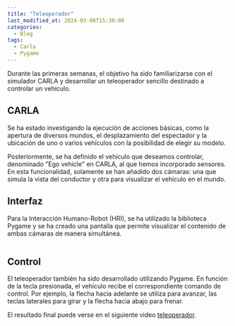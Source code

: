 ```yaml
---
title: "Teleoperador"
last_modified_at: 2024-03-06T15:30:00
categories:
  - Blog
tags:
  - Carla
  - Pygame
---
```


Durante las primeras semanas, el objetivo ha sido familiarizarse con el simulador CARLA y desarrollar un teleoperador sencillo destinado a controlar un vehículo.

## CARLA

Se ha estado investigando la ejecución de acciones básicas, como la apertura de diversos mundos, el desplazamiento del espectador y la ubicación de uno o varios vehículos con la posibilidad de elegir su modelo.

Posteriormente, se ha definido el vehículo que deseamos controlar, denominado "Ego vehicle" en CARLA, al que hemos incorporado sensores. En esta funcionalidad, solamente se han añadido dos cámaras: una que simula la vista del conductor y otra para visualizar el vehículo en el mundo.

## Interfaz

Para la Interacción Humano-Robot (HRI), se ha utilizado la biblioteca Pygame y se ha creado una pantalla que permite visualizar el contenido de ambas cámaras de manera simultánea.

<figure class="align-center" style="max-width: 100%">
  <img src="{{ site.url }}{{ site.baseurl }}/images/interface.png" alt="">
</figure>

## Control 

El teleoperador también ha sido desarrollado utilizando Pygame. En función de la tecla presionada, el vehículo recibe el correspondiente comando de control. Por ejemplo, la flecha hacia adelante se utiliza para avanzar, las teclas laterales para girar y la flecha hacia abajo para frenar.

El resultado final puede verse en el siguiente video [teleoperador](https://youtu.be/iTQZec6NKdY).
